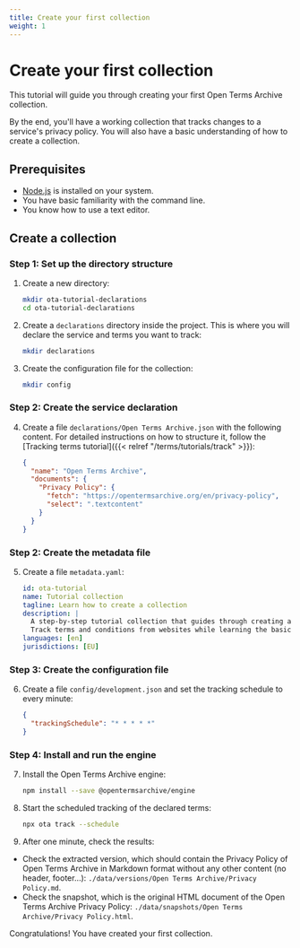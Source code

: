 ```yaml
---
title: Create your first collection
weight: 1
---
```


# Create your first collection

This tutorial will guide you through creating your first Open Terms Archive collection.

By the end, you'll have a working collection that tracks changes to a service's privacy policy. You will also have a basic understanding of how to create a collection.

## Prerequisites

- [Node.js](https://nodejs.org/en) is installed on your system.
- You have basic familiarity with the command line.
- You know how to use a text editor.

## Create a collection

### Step 1: Set up the directory structure

1. Create a new directory:
    ```bash
    mkdir ota-tutorial-declarations
    cd ota-tutorial-declarations
    ```

2. Create a `declarations` directory inside the project. This is where you will declare the service and terms you want to track:
    ```bash
    mkdir declarations
    ```

3. Create the configuration file for the collection:
    ```bash
    mkdir config
    ```

### Step 2: Create the service declaration

4. Create a file `declarations/Open Terms Archive.json` with the following content. For detailed instructions on how to structure it, follow the [Tracking terms tutorial]({{< relref "/terms/tutorials/track" >}}):
    ```json
    {
      "name": "Open Terms Archive",
      "documents": {
        "Privacy Policy": {
          "fetch": "https://opentermsarchive.org/en/privacy-policy",
          "select": ".textcontent"
        }
      }
    }
    ```

### Step 2: Create the metadata file

5. Create a file `metadata.yaml`:
    ```yaml
    id: ota-tutorial
    name: Tutorial collection
    tagline: Learn how to create a collection
    description: |
      A step-by-step tutorial collection that guides through creating an Open Terms Archive collection.
      Track terms and conditions from websites while learning the basics of declarations, configuration, and metadata.
    languages: [en]
    jurisdictions: [EU]
    ```

### Step 3: Create the configuration file

6. Create a file `config/development.json` and set the tracking schedule to every minute:
    ```json
    {
      "trackingSchedule": "* * * * *"
    }
    ```

### Step 4: Install and run the engine

7. Install the Open Terms Archive engine:
    ```bash
    npm install --save @opentermsarchive/engine
    ```

8. Start the scheduled tracking of the declared terms:
    ```bash
    npx ota track --schedule
    ```

9. After one minute, check the results:
  - Check the extracted version, which should contain the Privacy Policy of Open Terms Archive in Markdown format without any other content (no header, footer…): `./data/versions/Open Terms Archive/Privacy Policy.md`.
  - Check the snapshot, which is the original HTML document of the Open Terms Archive Privacy Policy: `./data/snapshots/Open Terms Archive/Privacy Policy.html`.

Congratulations! You have created your first collection.
